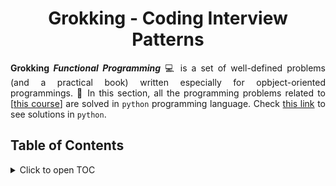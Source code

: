 <h1 align = "center">Grokking - Coding Interview Patterns</h1>

<p align = "justify"><b>Grokking <i>Functional Programming</i></b> 💻 is a set of well-defined problems (and a practical book) written especially for opbject-oriented programmings. 👋 In this section, all the programming problems related to [<a href = "https://www.educative.io/courses/grokking-the-coding-interview">this course</a>] are solved in <code>python</code> programming language. Check <a href = "../../Learning Julia Programming/Grokking - Interview Questions">this link</a> to see solutions in <code>python</code>.</p>

## Table of Contents

<details>
<summary>Click to open TOC</summary>
<!-- MarkdownTOC autolink="true" levels="1,2,3" bracket="round" style="unordered" indent="  " autoanchor="false" markdown_preview="github" -->

- **[Pattern - Sliding Window](./01.%20Pattern%20-%20Sliding%20Window/)** - Problems related with `iterables` (like an array, linked lists, etc.)
  - Maximum Sum Subarray of Size K (easy)

<!-- /MarkdownTOC -->
</details>
